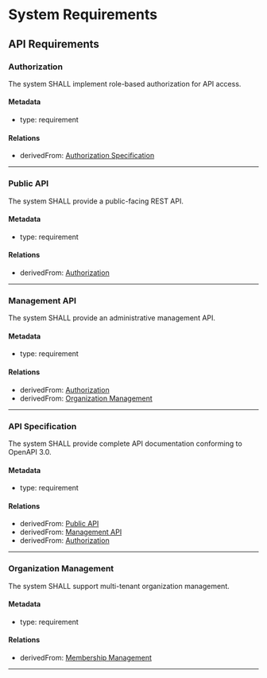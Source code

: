 # System Requirements

## API Requirements

### Authorization

The system SHALL implement role-based authorization for API access.

#### Metadata
  * type: requirement

#### Relations
  * derivedFrom: [Authorization Specification](UserRequirements.md#authorization-specification)

---

### Public API

The system SHALL provide a public-facing REST API.

#### Metadata
  * type: requirement

#### Relations
  * derivedFrom: [Authorization](#authorization)

---

### Management API

The system SHALL provide an administrative management API.

#### Metadata
  * type: requirement

#### Relations
  * derivedFrom: [Authorization](#authorization)
  * derivedFrom: [Organization Management](#organization-management)

---

### API Specification

The system SHALL provide complete API documentation conforming to OpenAPI 3.0.

#### Metadata
  * type: requirement

#### Relations
  * derivedFrom: [Public API](#public-api)
  * derivedFrom: [Management API](#management-api)
  * derivedFrom: [Authorization](#authorization)

---

### Organization Management

The system SHALL support multi-tenant organization management.

#### Metadata
  * type: requirement

#### Relations
  * derivedFrom: [Membership Management](UserRequirements.md#membership-management)

---
